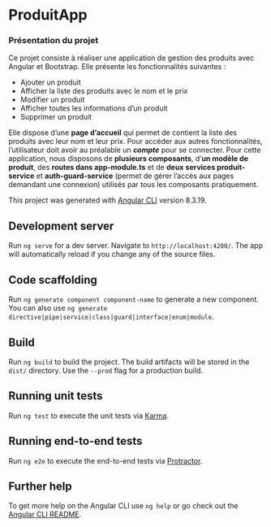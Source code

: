 # ProduitApp

### Présentation du projet
Ce projet consiste à réaliser une application de gestion des produits avec
Angular et Bootstrap.
Elle présente les fonctionnalités suivantes :
- Ajouter un produit
- Afficher la liste des produits avec le nom et le prix
- Modifier un produit
- Afficher toutes les informations d’un produit
- Supprimer un produit

Elle dispose d’une **page d’accueil** qui permet de contient la liste des produits
avec leur nom et leur prix.
Pour accéder aux autres fonctionnalités, l’utilisateur doit avoir au préalable un
***compte*** pour se connecter.
Pour cette application, nous disposons de **plusieurs composants**, d’**un modèle
de produit**, des **routes dans app-module.ts** et de **deux services produit-service** et **auth-guard-service** (permet de gérer l’accès aux pages demandant une connexion) utilisés par tous les composants pratiquement.



This project was generated with [Angular CLI](https://github.com/angular/angular-cli) version 8.3.19.

## Development server

Run `ng serve` for a dev server. Navigate to `http://localhost:4200/`. The app will automatically reload if you change any of the source files.

## Code scaffolding

Run `ng generate component component-name` to generate a new component. You can also use `ng generate directive|pipe|service|class|guard|interface|enum|module`.

## Build

Run `ng build` to build the project. The build artifacts will be stored in the `dist/` directory. Use the `--prod` flag for a production build.

## Running unit tests

Run `ng test` to execute the unit tests via [Karma](https://karma-runner.github.io).

## Running end-to-end tests

Run `ng e2e` to execute the end-to-end tests via [Protractor](http://www.protractortest.org/).

## Further help

To get more help on the Angular CLI use `ng help` or go check out the [Angular CLI README](https://github.com/angular/angular-cli/blob/master/README.md).

